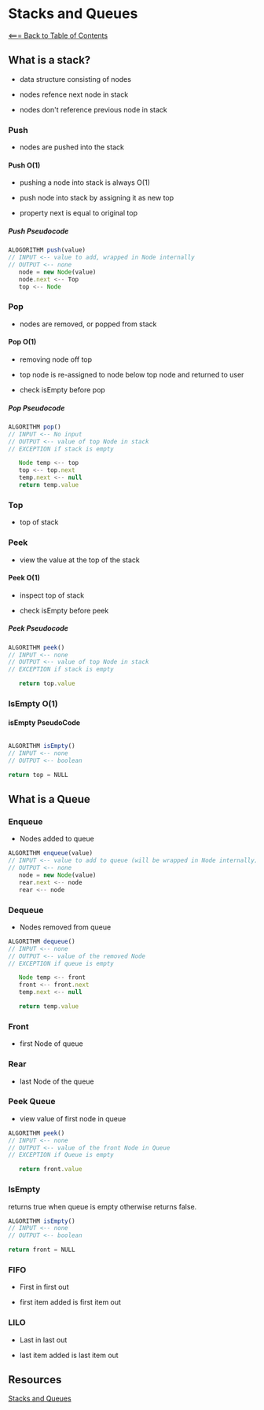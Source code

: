# Stacks and Queues

[<=== Back to Table of Contents](https://peterjstaker.github.io/reading-notes/)

## What is a stack?

* data structure consisting of nodes

* nodes refence next node in stack

* nodes don't reference previous node in stack

### Push

* nodes are pushed into the stack

#### Push O(1)

* pushing a node into stack is always O(1)

* push node into stack by assigning it as new top

* property next is equal to original top

##### Push Pseudocode

```javascript
ALOGORITHM push(value)
// INPUT <-- value to add, wrapped in Node internally
// OUTPUT <-- none
   node = new Node(value)
   node.next <-- Top
   top <-- Node
```

### Pop

* nodes are removed, or popped from stack

#### Pop O(1)

* removing node off top

* top node is re-assigned to node below top node and returned to user

* check isEmpty before pop

##### Pop Pseudocode

```javascript
ALGORITHM pop()
// INPUT <-- No input
// OUTPUT <-- value of top Node in stack
// EXCEPTION if stack is empty

   Node temp <-- top
   top <-- top.next
   temp.next <-- null
   return temp.value
```

### Top

* top of stack

### Peek

* view the value at the top of the stack

#### Peek O(1)

* inspect top of stack

* check isEmpty before peek

##### Peek Pseudocode

```javascript
ALGORITHM peek()
// INPUT <-- none
// OUTPUT <-- value of top Node in stack
// EXCEPTION if stack is empty

   return top.value
```

### IsEmpty O(1)

#### isEmpty PseudoCode

```javascript

ALGORITHM isEmpty()
// INPUT <-- none
// OUTPUT <-- boolean

return top = NULL
```

## What is a Queue

### Enqueue

* Nodes added to queue  

```javascript
ALGORITHM enqueue(value)
// INPUT <-- value to add to queue (will be wrapped in Node internally)
// OUTPUT <-- none
   node = new Node(value)
   rear.next <-- node
   rear <-- node
```

### Dequeue

* Nodes removed from queue

```javascript
ALGORITHM dequeue()
// INPUT <-- none
// OUTPUT <-- value of the removed Node
// EXCEPTION if queue is empty

   Node temp <-- front
   front <-- front.next
   temp.next <-- null

   return temp.value
```

### Front

* first Node of queue

### Rear

* last Node of the queue

### Peek Queue

* view value of first node in queue

```javascript
ALGORITHM peek()
// INPUT <-- none
// OUTPUT <-- value of the front Node in Queue
// EXCEPTION if Queue is empty

   return front.value
```

### IsEmpty

 returns true when queue is empty otherwise returns false.

```javascript
ALGORITHM isEmpty()
// INPUT <-- none
// OUTPUT <-- boolean

return front = NULL
```

### FIFO

* First in first out

* first item added is first item out

### LILO

* Last in last out

* last item added is last item out

## Resources

[Stacks and Queues](https://codefellows.github.io/common_curriculum/data_structures_and_algorithms/Code_401/class-10/resources/stacks_and_queues.html)
